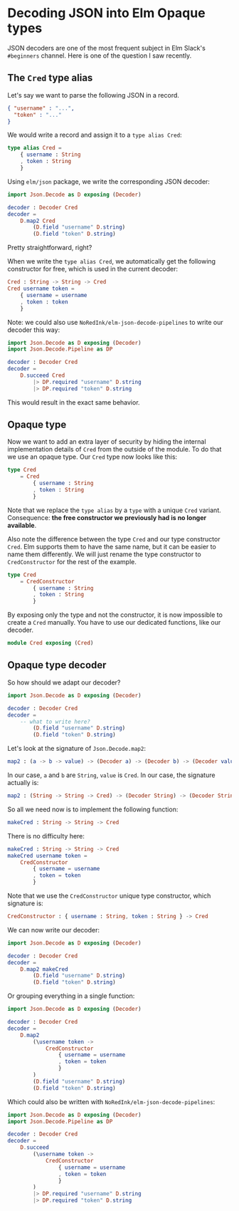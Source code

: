# Decoding JSON into Elm Opaque types

JSON decoders are one of the most frequent subject in Elm Slack's `#beginners` channel. Here is one of the question I saw recently.

## The `Cred` type alias

Let's say we want to parse the following JSON in a record.
```json
{ "username" : "...",
  "token" : "..."
}
```

We would write a record and assign it to a `type alias Cred`:
```elm
type alias Cred =
    { username : String
    , token : String
    }
```

Using `elm/json` package, we write the corresponding JSON decoder:
```elm
import Json.Decode as D exposing (Decoder)

decoder : Decoder Cred
decoder =
    D.map2 Cred
        (D.field "username" D.string)
        (D.field "token" D.string)
```
Pretty straightforward, right?

When we write the `type alias Cred`, we automatically get the following constructor for free, which is used in the current decoder:
```elm
Cred : String -> String -> Cred
Cred username token =
    { username = username
    , token : token
    }
```

Note: we could also use `NoRedInk/elm-json-decode-pipelines` to write our decoder this way:
```elm
import Json.Decode as D exposing (Decoder)
import Json.Decode.Pipeline as DP

decoder : Decoder Cred
decoder =
    D.succeed Cred
        |> DP.required "username" D.string
        |> DP.required "token" D.string
```
This would result in the exact same behavior.

## Opaque type

Now we want to add an extra layer of security by hiding the internal implementation details of `Cred` from the outside of the module. To do that we use an opaque type. Our `Cred` type now looks like this:

```elm
type Cred
    = Cred
        { username : String
        , token : String
        }
```
Note that we replace the `type alias` by a `type` with a unique `Cred` variant. Consequence: **the free constructor we previously had is no longer available**.

Also note the difference between the type `Cred` and our type constructor `Cred`. Elm supports them to have the same name, but it can be easier to name them differently. We will just rename the type constructor to `CredConstructor` for the rest of the example.
```elm
type Cred
    = CredConstructor
        { username : String
        , token : String
        }
```

By exposing only the type and not the constructor, it is now impossible to create a `Cred` manually. You have to use our dedicated functions, like our decoder.
```elm
module Cred exposing (Cred)
```

## Opaque type decoder

So how should we adapt our decoder?
```elm
import Json.Decode as D exposing (Decoder)

decoder : Decoder Cred
decoder =
    -- what to write here?
        (D.field "username" D.string)
        (D.field "token" D.string)
```

Let's look at the signature of `Json.Decode.map2`:
```elm
map2 : (a -> b -> value) -> (Decoder a) -> (Decoder b) -> (Decoder value)
```

In our case, `a` and `b` are `String`, `value` is `Cred`. In our case, the signature actually is:
```elm
map2 : (String -> String -> Cred) -> (Decoder String) -> (Decoder String) -> (Decoder Cred)
```

So all we need now is to implement the following function:
```elm
makeCred : String -> String -> Cred
```

There is no difficulty here:
```elm
makeCred : String -> String -> Cred
makeCred username token =
    CredConstructor
        { username = username
        , token = token
        }
```
Note that we use the `CredConstructor` unique type constructor, which signature is:
```elm
CredConstructor : { username : String, token : String } -> Cred
```

We can now write our decoder:
```elm
import Json.Decode as D exposing (Decoder)

decoder : Decoder Cred
decoder =
    D.map2 makeCred
        (D.field "username" D.string)
        (D.field "token" D.string)
```
Or grouping everything in a single function:
```elm
import Json.Decode as D exposing (Decoder)

decoder : Decoder Cred
decoder =
    D.map2
        (\username token ->
            CredConstructor
                { username = username
                , token = token
                }
        )
        (D.field "username" D.string)
        (D.field "token" D.string)
```

Which could also be written with `NoRedInk/elm-json-decode-pipelines`:
```elm
import Json.Decode as D exposing (Decoder)
import Json.Decode.Pipeline as DP

decoder : Decoder Cred
decoder =
    D.succeed
        (\username token ->
            CredConstructor
                { username = username
                , token = token
                }
        )
        |> DP.required "username" D.string
        |> DP.required "token" D.string
```